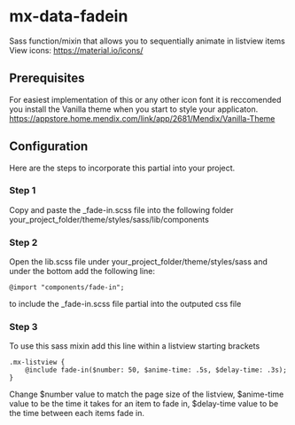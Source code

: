 # mx-data-fadein
Sass function/mixin that allows you to sequentially animate in listview items
View icons: https://material.io/icons/

## Prerequisites
For easiest implementation of this or any other icon font it is reccomended you install the Vanilla theme when you start to style your applicaton.
https://appstore.home.mendix.com/link/app/2681/Mendix/Vanilla-Theme

## Configuration
Here are the steps to incorporate this partial into your project. 

### Step 1
Copy and paste the _fade-in.scss file into the following folder your_project_folder/theme/styles/sass/lib/components
### Step 2
Open the lib.scss file under your_project_folder/theme/styles/sass and under the bottom add the following line:
```
@import "components/fade-in";
```
to include the _fade-in.scss file partial into the outputed css file
### Step 3
To use this sass mixin add this line within a listview starting brackets
```
.mx-listview {
    @include fade-in($number: 50, $anime-time: .5s, $delay-time: .3s);
}
```
Change $number value to match the page size of the listview,
       $anime-time value to be the time it takes for an item to fade in,
       $delay-time value to be the time between each items fade in.
